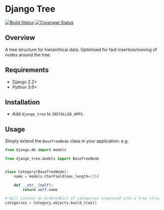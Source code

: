 # Django Tree

[![Build Status](https://travis-ci.com/vbudovski/django-tree.svg?branch=master)](https://travis-ci.com/vbudovski/django-tree)
[![Coverage Status](https://codecov.io/gh/vbudovski/django-tree/branch/master/graphs/badge.svg?branch=master)](https://codecov.io/gh/vbudovski/django-tree)

## Overview

A tree structure for hierarchical data. Optimised for fast insertion/moving of nodes around the tree.


## Requirements

* Django 2.2+
* Python 3.6+


## Installation

* Add `django_tree` to `INSTALLED_APPS`.


## Usage

Simply extend the `BaseTreeNode` class in your application: e.g.

```python
from django.db import models

from django_tree.models import BaseTreeNode


class Category(BaseTreeNode):
    name = models.CharField(max_length=255)

    def __str__(self):
        return self.name

# Will contain an OrderedDict of categories organised into a tree structure.
categories = Category.objects.build_tree()
```
